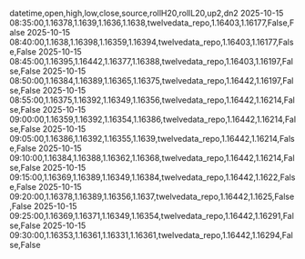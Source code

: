 datetime,open,high,low,close,source,rollH20,rollL20,up2,dn2
2025-10-15 08:35:00,1.16378,1.1639,1.1636,1.1638,twelvedata_repo,1.16403,1.16177,False,False
2025-10-15 08:40:00,1.1638,1.16398,1.16359,1.16394,twelvedata_repo,1.16403,1.16177,False,False
2025-10-15 08:45:00,1.16395,1.16442,1.16377,1.16388,twelvedata_repo,1.16403,1.16197,False,False
2025-10-15 08:50:00,1.16384,1.16389,1.16365,1.16375,twelvedata_repo,1.16442,1.16197,False,False
2025-10-15 08:55:00,1.16375,1.16392,1.16349,1.16356,twelvedata_repo,1.16442,1.16214,False,False
2025-10-15 09:00:00,1.16359,1.16392,1.16354,1.16386,twelvedata_repo,1.16442,1.16214,False,False
2025-10-15 09:05:00,1.16386,1.16392,1.16355,1.1639,twelvedata_repo,1.16442,1.16214,False,False
2025-10-15 09:10:00,1.16384,1.16388,1.16362,1.16368,twelvedata_repo,1.16442,1.16214,False,False
2025-10-15 09:15:00,1.16369,1.16389,1.16349,1.16384,twelvedata_repo,1.16442,1.1622,False,False
2025-10-15 09:20:00,1.16378,1.16389,1.16356,1.1637,twelvedata_repo,1.16442,1.1625,False,False
2025-10-15 09:25:00,1.16369,1.16371,1.16349,1.16354,twelvedata_repo,1.16442,1.16291,False,False
2025-10-15 09:30:00,1.16353,1.16361,1.16331,1.16361,twelvedata_repo,1.16442,1.16294,False,False
